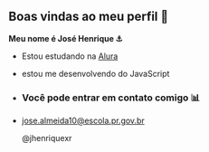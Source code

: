 ## Boas vindas ao meu perfil 🥇

**Meu nome é José Henrique ⚓**

- Estou estudando na [Alura](https:www.alura.com.br)
- estou me desenvolvendo do JavaScript

- ### Você pode entrar em contato comigo 📊
- 
  jose.almeida10@escola.pr.gov.br

  @jhenriquexr
